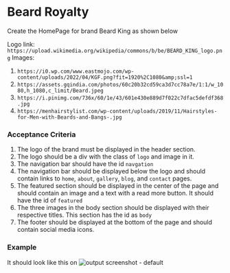 # Beard Royalty

Create the HomePage for brand Beard King as shown below

Logo link:
`https://upload.wikimedia.org/wikipedia/commons/b/be/BEARD_KING_logo.png`
Images:

1. `https://i0.wp.com/www.eastmojo.com/wp-content/uploads/2022/04/KGF.png?fit=1920%2C1080&amp;ssl=1`
2. `https://assets.gqindia.com/photos/60c20b32cd59ca3d7cc78a7e/1:1/w_1080,h_1080,c_limit/Beard.jpeg`
3. `https://i.pinimg.com/736x/60/1e/43/601e430e889d7f022c7dfac5defdf368.jpg`
4. `https://menhairstylist.com/wp-content/uploads/2019/11/Hairstyles-for-Men-with-Beards-and-Bangs-.jpg`

### Acceptance Criteria

1. The logo of the brand must be displayed in the header section.
2. The logo should be a div with the class of `logo` and image in it.
3. The navigation bar should have the id `navgation`
4. The navigation bar should be displayed below the logo and should contain links to `home`, `about`, `gallery`, `blog`, and `contact` pages.
5. The featured section should be displayed in the center of the page and should contain an image and a text with a read more button. It should have the id of `featured`
6. The three images in the body section should be displayed with their respective titles. This section has the id as `body`
7. The footer should be displayed at the bottom of the page and should contain social media icons.

### Example

It should look like this on
![output screenshot - default](<https://storage.googleapis.com/acciojob-open-file-collections/65b305fd-5ea1-41cf-aad0-e5e35a8ce258ezgif.com-video-to-gif%20(2).gif>)
